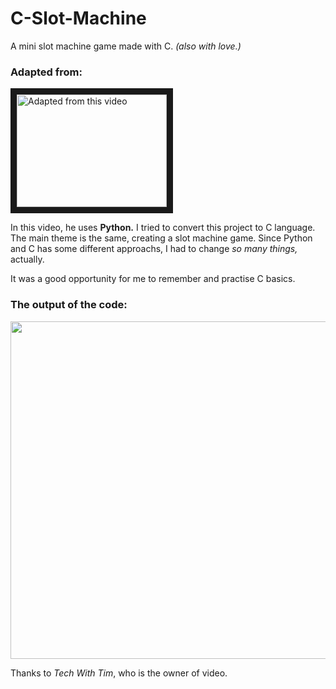 # C-Slot-Machine

A mini slot machine game made with C. _(also with love.)_

### Adapted from:
<a href="http://www.youtube.com/watch?feature=player_embedded&v=th4OBktqK1I" target="_blank"><img src="http://img.youtube.com/vi/th4OBktqK1I/0.jpg" alt="Adapted from this video" width="240" height="180" border="10" /></a>

In this video, he uses **Python.** I tried to convert this project to C language. The main theme is the same, creating a slot machine game. Since Python and C has some different approachs, I had to change _so many things,_ actually.

It was a good opportunity for me to remember and practise C basics.

### The output of the code:
<img src="https://media.giphy.com/media/Wb0lJIvVe11OuGTGDY/giphy.gif" width="540" />

Thanks to _Tech With Tim_, who is the owner of video.
